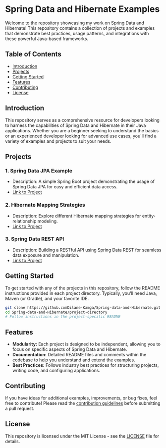 # Spring Data and Hibernate Examples

Welcome to the repository showcasing my work on Spring Data and Hibernate! This repository contains a collection of projects and examples that demonstrate best practices, usage patterns, and integrations with these powerful Java-based frameworks.

## Table of Contents

- [Introduction](#introduction)
- [Projects](#projects)
- [Getting Started](#getting-started)
- [Features](#features)
- [Contributing](#contributing)
- [License](#license)

## Introduction

This repository serves as a comprehensive resource for developers looking to harness the capabilities of Spring Data and Hibernate in their Java applications. Whether you are a beginner seeking to understand the basics or an experienced developer looking for advanced use cases, you'll find a variety of examples and projects to suit your needs.

## Projects

### 1. **Spring Data JPA Example**

   - Description: A simple Spring Boot project demonstrating the usage of Spring Data JPA for easy and efficient data access.
   - [Link to Project](./spring-data-jpa-example)

### 2. **Hibernate Mapping Strategies**

   - Description: Explore different Hibernate mapping strategies for entity-relationship modeling.
   - [Link to Project](./hibernate-mapping-strategies)

### 3. **Spring Data REST API**

   - Description: Building a RESTful API using Spring Data REST for seamless data exposure and manipulation.
   - [Link to Project](./spring-data-rest-api)

## Getting Started

To get started with any of the projects in this repository, follow the README instructions provided in each project directory. Typically, you'll need Java, Maven (or Gradle), and your favorite IDE.

```bash
git clone https://github.comDilane-Kamga/Spring-data-and-Hibernate.git
cd Spring-data-and-Hibernate/project-directory
# Follow instructions in the project-specific README
```

## Features

- **Modularity:** Each project is designed to be independent, allowing you to focus on specific aspects of Spring Data and Hibernate.
- **Documentation:** Detailed README files and comments within the codebase to help you understand and extend the examples.
- **Best Practices:** Follows industry best practices for structuring projects, writing code, and configuring applications.

## Contributing

If you have ideas for additional examples, improvements, or bug fixes, feel free to contribute! Please read the [contribution guidelines](CONTRIBUTING.md) before submitting a pull request.

## License

This repository is licensed under the MIT License - see the [LICENSE](LICENSE) file for details.
